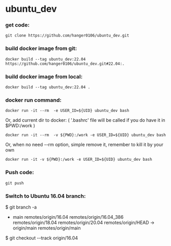 # ubuntu_dev

### get code:
    git clone https://github.com/hanger0106/ubuntu_dev.git
    
### build docker image from git:
    docker build --tag ubuntu_dev:22.04 https://github.com/hanger0106/ubuntu_dev.git#22.04:.

### build docker image from local:
    docker build --tag ubuntu_dev:22.04 .
    
### docker run command:
    docker run -it --rm  -e USER_ID=${UID} ubuntu_dev bash
Or, add current dir to docker:
( '.bashrc' file will be called if you do have it in $PWD:/work )

    docker run -it --rm  -v ${PWD}:/work -e USER_ID=${UID} ubuntu_dev bash

Or, when no need --rm option, simple remove it, remember to kill it by your own
    
    docker run -it -v ${PWD}:/work -e USER_ID=${UID} ubuntu_dev bash
    
### Push code:
    git push

### Switch to Ubuntu 16.04 branch:
$ git branch -a
* main
  remotes/origin/16.04
  remotes/origin/16.04_386
  remotes/origin/18.04
  remotes/origin/20.04
  remotes/origin/HEAD -> origin/main
  remotes/origin/main

$ git checkout --track origin/16.04
